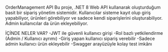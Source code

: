 OrderManagement API
Bu proje, .NET 8 Web API kullanarak oluşturduğum basit bir sipariş yönetim sistemidir. Kullanıcılar sisteme kayıt olup giriş yapabiliyor, ürünleri görebiliyor ve sadece kendi siparişlerini oluşturabiliyor.
Admin kullanıcılar da ürün ekleyebiliyor.

İÇİNDE NELER VAR?
-JWT ile güvenli kullanıcı girişi
-Rol bazlı yetkilendirme (Admin / Kullanıcı ayrımı)
-Giriş yapan kullanıcı sipariş verebilir
-Sadece admin kullanıcı ürün ekleyebilir
-Swagger arayüzüyle kolay test imkânı
